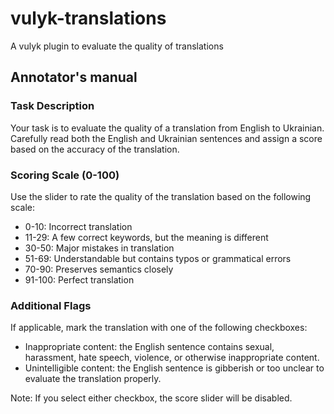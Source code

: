 # vulyk-translations
A vulyk plugin to evaluate the quality of translations

## Annotator's manual
### Task Description
Your task is to evaluate the quality of a translation from English to Ukrainian. Carefully read both the English and Ukrainian sentences and assign a score based on the accuracy of the translation.

### Scoring Scale (0-100)
Use the slider to rate the quality of the translation based on the following scale:

- 0-10: Incorrect translation
- 11-29: A few correct keywords, but the meaning is different
- 30-50: Major mistakes in translation
- 51-69: Understandable but contains typos or grammatical errors
- 70-90: Preserves semantics closely
- 91-100: Perfect translation

### Additional Flags
If applicable, mark the translation with one of the following checkboxes:
- Inappropriate content: the English sentence contains sexual, harassment, hate speech, violence, or otherwise inappropriate content.
- Unintelligible content: the English sentence is gibberish or too unclear to evaluate the translation properly.

Note: If you select either checkbox, the score slider will be disabled.
